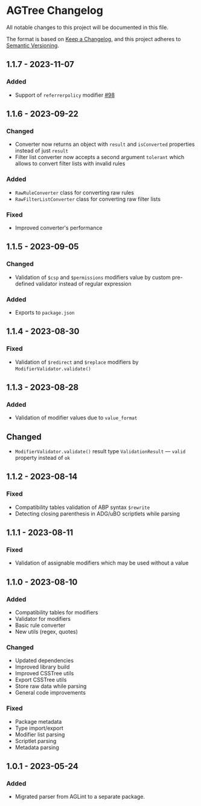 # AGTree Changelog

All notable changes to this project will be documented in this file.

The format is based on [Keep a Changelog][keepachangelog], and this project adheres to [Semantic Versioning][semver].


## 1.1.7 - 2023-11-07

### Added

- Support of `referrerpolicy` modifier [#98](https://github.com/AdguardTeam/tsurlfilter/issues/98)


## 1.1.6 - 2023-09-22

### Changed

- Converter now returns an object with `result` and `isConverted` properties instead of just `result`
- Filter list converter now accepts a second argument `tolerant` which allows to convert filter lists with invalid rules

### Added

- `RawRuleConverter` class for converting raw rules
- `RawFilterListConverter` class for converting raw filter lists

### Fixed

- Improved converter's performance

## 1.1.5 - 2023-09-05

### Changed

- Validation of `$csp` and `$permissions` modifiers value
  by custom pre-defined validator instead of regular expression

### Added

- Exports to `package.json`

## 1.1.4 - 2023-08-30

### Fixed

- Validation of `$redirect` and `$replace` modifiers by `ModifierValidator.validate()`


## 1.1.3 - 2023-08-28

### Added

- Validation of modifier values due to `value_format`

## Changed

- `ModifierValidator.validate()` result type `ValidationResult` — `valid` property instead of `ok`


## 1.1.2 - 2023-08-14

### Fixed

- Compatibility tables validation of ABP syntax `$rewrite`
- Detecting closing parenthesis in ADG/uBO scriptlets while parsing

## 1.1.1 - 2023-08-11

### Fixed

- Validation of assignable modifiers which may be used without a value

## 1.1.0 - 2023-08-10

### Added

- Compatibility tables for modifiers
- Validator for modifiers
- Basic rule converter
- New utils (regex, quotes)

### Changed

- Updated dependencies
- Improved library build
- Improved CSSTree utils
- Export CSSTree utils
- Store raw data while parsing
- General code improvements

### Fixed

- Package metadata
- Type import/export
- Modifier list parsing
- Scriptlet parsing
- Metadata parsing

## 1.0.1 - 2023-05-24

### Added

- Migrated parser from AGLint to a separate package.

[keepachangelog]: https://keepachangelog.com/en/1.0.0/
[semver]: https://semver.org/spec/v2.0.0.html
